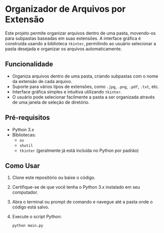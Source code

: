# Organizador de Arquivos por Extensão

Este projeto permite organizar arquivos dentro de uma pasta, movendo-os para subpastas baseadas em suas extensões. A interface gráfica é construída usando a biblioteca `tkinter`, permitindo ao usuário selecionar a pasta desejada e organizar os arquivos automaticamente.

## Funcionalidade

- Organiza arquivos dentro de uma pasta, criando subpastas com o nome da extensão de cada arquivo.
- Suporte para vários tipos de extensões, como `.jpg`, `.png`, `.pdf`, `.txt`, etc.
- Interface gráfica simples e intuitiva utilizando `tkinter`.
- O usuário pode selecionar facilmente a pasta a ser organizada através de uma janela de seleção de diretório.

## Pré-requisitos

- Python 3.x
- Bibliotecas:
  - `os`
  - `shutil`
  - `tkinter` (geralmente já está incluída no Python por padrão)

## Como Usar

1. Clone este repositório ou baixe o código.
2. Certifique-se de que você tenha o Python 3.x instalado em seu computador.
3. Abra o terminal ou prompt de comando e navegue até a pasta onde o código está salvo.
4. Execute o script Python:

   ```bash
   python main.py
